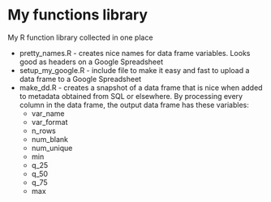 # My functions library
My R function library collected in one place

* pretty_names.R - creates nice names for data frame variables. Looks good as headers on a Google Spreadsheet
* setup_my_google.R - include file to make it easy and fast to upload a data frame to a Google Spreadsheet
* make_dd.R - creates a snapshot of a data frame that is nice when added to metadata obtained from SQL or elsewhere.  By processing every column in the data frame, the output data frame has these variables:
     + var_name
     + var_format
     + n_rows
     + num_blank
     + num_unique
     + min
     + q_25
     + q_50
     + q_75
     + max   